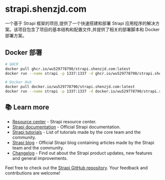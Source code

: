 # strapi.shenzjd.com

一个基于 Strapi 框架的项目,提供了一个快速搭建和部署 Strapi 应用程序的解决方案。该项目包含了项目的基本结构和配置文件,并提供了相关的部署脚本和 Docker 部署方案。

## Docker 部署

```bash
# GHCR
docker pull ghcr.io/wu529778790/strapi.shenzjd.com:latest
docker run --name strapi -p 1337:1337 -d ghcr.io/wu529778790/strapi.shenzjd.com:latest

# Docker Hub
docker pull docker.io/wu529778790/strapi.shenzjd.com:latest
docker run --name strapi -p 1337:1337 -d docker.io/wu529778790/strapi.shenzjd.com:latest
```

## 📚 Learn more

- [Resource center](https://strapi.io/resource-center) - Strapi resource center.
- [Strapi documentation](https://docs.strapi.io) - Official Strapi documentation.
- [Strapi tutorials](https://strapi.io/tutorials) - List of tutorials made by the core team and the community.
- [Strapi blog](https://strapi.io/blog) - Official Strapi blog containing articles made by the Strapi team and the community.
- [Changelog](https://strapi.io/changelog) - Find out about the Strapi product updates, new features and general improvements.

Feel free to check out the [Strapi GitHub repository](https://github.com/strapi/strapi). Your feedback and contributions are welcome!
